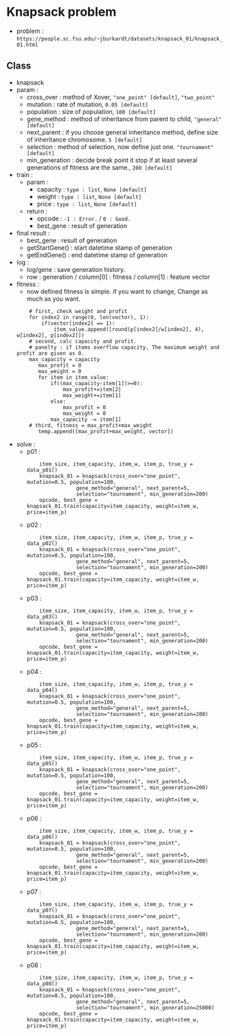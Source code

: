 # Knapsack problem
- problem : `https://people.sc.fsu.edu/~jburkardt/datasets/knapsack_01/knapsack_01.html`

## Class
- knapsack
 - param :
    - cross_over : method of Xover, `"one_point" [default]`, `"two_point"`
    - mutation : rate of mutation, `0.05 [default]`
    - population : size of population, `100 [default]`
    - gene_method : method of inheritance from parent to child, `"general" [default]`
    - next_parent : if you choose general inheritance method, define size of inheritance chromosome. `5 [default]`
    - selection : method of selection, now define just one. `"tournament" [default]`
    - min_generation : decide break point it stop if at least several generations of fitness are the same., `200 [default]`
 - train :
    - param :
        - capacity : `type : list`, `None [default]`
        - weight : `type : list`, `None [default]`
        - price : `type : list`, `None [default]`
    - return : 
        - opcode : `-1 : Error.` / `0 : Good.`
        - best_gene : result of generation
 - final result : 
    - best_gene : result of generation
    - getStartGene() : start datetime stamp of generation
    - getEndGene() : end datetime stamp of generation
 - log :
    - log/gene : save generation history.
    - row : generation / column[0] : fitness / column[1] : feature vector
 - fitness :
    - now defined fitness is simple. if you want to change, Change as much as you want. 
     ```
         # first, check weight and profit
         for index2 in range(0, len(vector), 1):
             if(vector[index2] == 1):
                 item_value.append([round(p[index2]/w[index2], 4), w[index2], p[index2]])
         # second, calc capacity and profit. 
         # panelty : if items overflow capacity, The maximum weight and profit are given as 0.
         max_capacity = capacity
            max_profit = 0
            max_weight = 0
            for item in item_value:
                if((max_capacity-item[1])>=0):
                    max_profit+=item[2]
                    max_weight+=item[1]
                else:
                    max_profit = 0
                    max_weight = 0
                max_capacity -= item[1]
         # third, fitness = max_profit+max_weight
            temp.append([max_profit+max_weight, vector])
     ```
- solve : 
    - p01 : 
        ```
            item_size, item_capacity, item_w, item_p, true_y = data_p01()
            knapsack_01 = knapsack(cross_over="one_point", mutation=0.5, population=100,
                        gene_method="general", next_parent=5,
                        selection="tournament", min_generation=200)
            opcode, best_gene = knapsack_01.train(capacity=item_capacity, weight=item_w, price=item_p)
        ```
    - p02 : 
        ```
            item_size, item_capacity, item_w, item_p, true_y = data_p02()
            knapsack_01 = knapsack(cross_over="one_point", mutation=0.5, population=100,
                        gene_method="general", next_parent=5,
                        selection="tournament", min_generation=200)
            opcode, best_gene = knapsack_01.train(capacity=item_capacity, weight=item_w, price=item_p)
        ```
    - p03 : 
        ```
            item_size, item_capacity, item_w, item_p, true_y = data_p03()
            knapsack_01 = knapsack(cross_over="one_point", mutation=0.5, population=100,
                        gene_method="general", next_parent=5,
                        selection="tournament", min_generation=200)
            opcode, best_gene = knapsack_01.train(capacity=item_capacity, weight=item_w, price=item_p)
        ```
    - p04 : 
        ```
            item_size, item_capacity, item_w, item_p, true_y = data_p04()
            knapsack_01 = knapsack(cross_over="one_point", mutation=0.5, population=100,
                        gene_method="general", next_parent=5,
                        selection="tournament", min_generation=200)
            opcode, best_gene = knapsack_01.train(capacity=item_capacity, weight=item_w, price=item_p)
        ```
    - p05 : 
        ```
            item_size, item_capacity, item_w, item_p, true_y = data_p05()
            knapsack_01 = knapsack(cross_over="one_point", mutation=0.5, population=100,
                        gene_method="general", next_parent=5,
                        selection="tournament", min_generation=200)
            opcode, best_gene = knapsack_01.train(capacity=item_capacity, weight=item_w, price=item_p)
        ```
    - p06 : 
        ```
            item_size, item_capacity, item_w, item_p, true_y = data_p06()
            knapsack_01 = knapsack(cross_over="one_point", mutation=0.5, population=100,
                        gene_method="general", next_parent=5,
                        selection="tournament", min_generation=200)
            opcode, best_gene = knapsack_01.train(capacity=item_capacity, weight=item_w, price=item_p)
        ```
    - p07 : 
        ```
            item_size, item_capacity, item_w, item_p, true_y = data_p07()
            knapsack_01 = knapsack(cross_over="one_point", mutation=0.5, population=100,
                        gene_method="general", next_parent=5,
                        selection="tournament", min_generation=200)
            opcode, best_gene = knapsack_01.train(capacity=item_capacity, weight=item_w, price=item_p)
        ```
    - p08 : 
        ```
            item_size, item_capacity, item_w, item_p, true_y = data_p08()
            knapsack_01 = knapsack(cross_over="one_point", mutation=0.5, population=100,
                        gene_method="general", next_parent=5,
                        selection="tournament", min_generation=25000)
            opcode, best_gene = knapsack_01.train(capacity=item_capacity, weight=item_w, price=item_p)
        ```